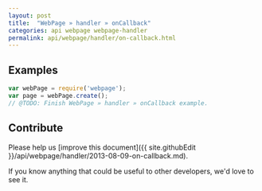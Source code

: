 ```yaml
---
layout: post
title:  "WebPage » handler » onCallback"
categories: api webpage webpage-handler
permalink: api/webpage/handler/on-callback.html
---
```


## Examples

```javascript
var webPage = require('webpage');
var page = webPage.create();
// @TODO: Finish WebPage » handler » onCallback example.
```

## Contribute

Please help us [improve this document]({{ site.githubEdit }}/api/webpage/handler/2013-08-09-on-callback.md).

If you know anything that could be useful to other developers, we'd love to see it.


